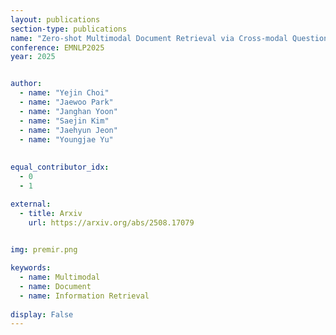 ```yaml
---
layout: publications
section-type: publications
name: "Zero-shot Multimodal Document Retrieval via Cross-modal Question Generation"
conference: EMNLP2025
year: 2025


author:
  - name: "Yejin Choi"
  - name: "Jaewoo Park"
  - name: "Janghan Yoon"
  - name: "Saejin Kim"
  - name: "Jaehyun Jeon"
  - name: "Youngjae Yu"
  
  
equal_contributor_idx:
  - 0
  - 1

external:
  - title: Arxiv
    url: https://arxiv.org/abs/2508.17079
  

img: premir.png

keywords:
  - name: Multimodal
  - name: Document 
  - name: Information Retrieval
  
display: False
---
```

